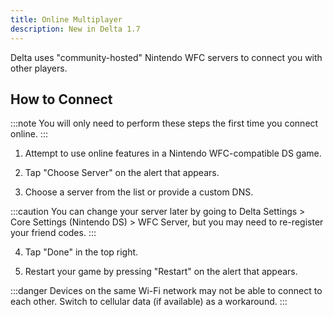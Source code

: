 ```yaml
---
title: Online Multiplayer
description: New in Delta 1.7
---
```


Delta uses "community-hosted" Nintendo WFC servers to connect you with other players.

## How to Connect

:::note
You will only need to perform these steps the first time you connect online.
:::

1. Attempt to use online features in a Nintendo WFC-compatible DS game.

2. Tap "Choose Server" on the alert that appears.

3. Choose a server from the list or provide a custom DNS.

:::caution
You can change your server later by going to Delta Settings > Core Settings (Nintendo DS) > WFC Server, but you may need to re-register your friend codes.
:::

4. Tap "Done" in the top right.

5. Restart your game by pressing "Restart" on the alert that appears.

:::danger
Devices on the same Wi-Fi network may not be able to connect to each other. Switch to cellular data (if available) as a workaround.
:::
